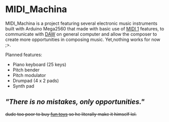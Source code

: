 # MIDI_Machina
MIDI_Machina is a project featuring several electronic music instruments built with Arduino Mega2560 that made with basic use of [MIDI 1](https://en.wikipedia.org/wiki/MIDI "Wikipedia - MIDI") features, to communicate with [DAW](https://en.wikipedia.org/wiki/Digital_audio_workstation "Digital Audio Workstation") on general computer and allow the composer to create more opportunities in composing music.    Yet,nothing works for now ;>.

Planned features:
- Piano keyboard (25 keys)
- Pitch bender
- Pitch modulator
- Drumpad (4 x 2 pads)
- Synth pad

_"There is no mistakes, only opportunities."_
---
~~dude too poor to buy [fun toys](https://www.amazon.com/engineering-Portable-Synthesizer-Controller-Recorder/dp/B00CXSJUZS/ref=sr_1_1?keywords=teenage+engineering+op1&qid=1648444874&sr=8-1 ":(") so he literally make it himself lol.~~
